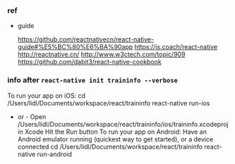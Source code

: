 ### ref

- guide

  https://github.com/reactnativecn/react-native-guide#%E5%BC%80%E6%BA%90app
  https://js.coach/react-native
  http://reactnative.cn/
  http://www.w3ctech.com/topic/909
  https://github.com/dabit3/react-native-cookbook

### info after `react-native init traininfo --verbose`

To run your app on iOS:
   cd /Users/lidl/Documents/workspace/react/traininfo
   react-native run-ios
   - or -
   Open /Users/lidl/Documents/workspace/react/traininfo/ios/traininfo.xcodeproj in Xcode
   Hit the Run button
To run your app on Android:
   Have an Android emulator running (quickest way to get started), or a device connected
   cd /Users/lidl/Documents/workspace/react/traininfo
   react-native run-android
